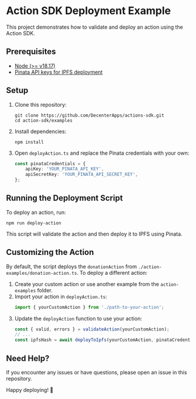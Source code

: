 # Action SDK Deployment Example

This project demonstrates how to validate and deploy an action using the Action SDK.

## Prerequisites

-   [Node (>= v18.17)](https://nodejs.org/en/download/)
-   [Pinata API keys for IPFS deployment](https://app.pinata.cloud/register)

## Setup

1. Clone this repository:

    ```
    git clone https://github.com/DecenterApps/actions-sdk.git
    cd action-sdk/examples
    ```

2. Install dependencies:

    ```
    npm install
    ```

3. Open `deployAction.ts` and replace the Pinata credentials with your own:
    ```typescript
    const pinataCredentials = {
        apiKey: 'YOUR_PINATA_API_KEY',
        apiSecretKey: 'YOUR_PINATA_API_SECRET_KEY',
    };
    ```

## Running the Deployment Script

To deploy an action, run:

```
npm run deploy-action
```

This script will validate the action and then deploy it to IPFS using Pinata.

## Customizing the Action

By default, the script deploys the `donationAction` from `./action-examples/donation-action.ts`. To deploy a different action:

1. Create your custom action or use another example from the `action-examples` folder.
2. Import your action in `deployAction.ts`:
    ```typescript
    import { yourCustomAction } from './path-to-your-action';
    ```
3. Update the `deployAction` function to use your action:
    ```typescript
    const { valid, errors } = validateAction(yourCustomAction);
    // ...
    const ipfsHash = await deployToIpfs(yourCustomAction, pinataCredentials);
    ```

## Need Help?

If you encounter any issues or have questions, please open an issue in this repository.

Happy deploying! 🎉
